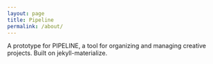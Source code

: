 ```yaml
---
layout: page
title: Pipeline
permalink: /about/
---
```


A prototype for PIPELINE, a tool for organizing and managing creative projects. Built on jekyll-materialize.
